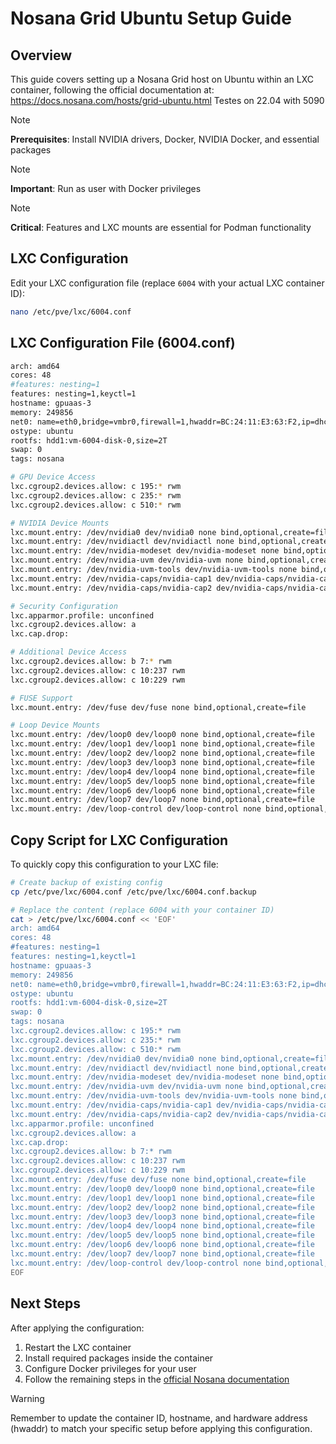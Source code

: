 # Nosana Grid Ubuntu Setup Guide

## Overview

This guide covers setting up a Nosana Grid host on Ubuntu within an LXC container, following the official documentation at: https://docs.nosana.com/hosts/grid-ubuntu.html
Testes on 22.04 with 5090

> [!NOTE]
> **Prerequisites**: Install NVIDIA drivers, Docker, NVIDIA Docker, and essential packages

> [!NOTE] 
> **Important**: Run as user with Docker privileges

> [!NOTE]
> **Critical**: Features and LXC mounts are essential for Podman functionality

## LXC Configuration

Edit your LXC configuration file (replace `6004` with your actual LXC container ID):

```bash
nano /etc/pve/lxc/6004.conf
```

## LXC Configuration File (6004.conf)

```bash
arch: amd64
cores: 48
#features: nesting=1
features: nesting=1,keyctl=1
hostname: gpuaas-3
memory: 249856
net0: name=eth0,bridge=vmbr0,firewall=1,hwaddr=BC:24:11:E3:63:F2,ip=dhcp,tag=30,type=veth
ostype: ubuntu
rootfs: hdd1:vm-6004-disk-0,size=2T
swap: 0
tags: nosana

# GPU Device Access
lxc.cgroup2.devices.allow: c 195:* rwm
lxc.cgroup2.devices.allow: c 235:* rwm
lxc.cgroup2.devices.allow: c 510:* rwm

# NVIDIA Device Mounts
lxc.mount.entry: /dev/nvidia0 dev/nvidia0 none bind,optional,create=file
lxc.mount.entry: /dev/nvidiactl dev/nvidiactl none bind,optional,create=file
lxc.mount.entry: /dev/nvidia-modeset dev/nvidia-modeset none bind,optional,create=file
lxc.mount.entry: /dev/nvidia-uvm dev/nvidia-uvm none bind,optional,create=file
lxc.mount.entry: /dev/nvidia-uvm-tools dev/nvidia-uvm-tools none bind,optional,create=file
lxc.mount.entry: /dev/nvidia-caps/nvidia-cap1 dev/nvidia-caps/nvidia-cap1 none bind,optional,create=file
lxc.mount.entry: /dev/nvidia-caps/nvidia-cap2 dev/nvidia-caps/nvidia-cap2 none bind,optional,create=file

# Security Configuration
lxc.apparmor.profile: unconfined
lxc.cgroup2.devices.allow: a
lxc.cap.drop: 

# Additional Device Access
lxc.cgroup2.devices.allow: b 7:* rwm
lxc.cgroup2.devices.allow: c 10:237 rwm
lxc.cgroup2.devices.allow: c 10:229 rwm

# FUSE Support
lxc.mount.entry: /dev/fuse dev/fuse none bind,optional,create=file

# Loop Device Mounts
lxc.mount.entry: /dev/loop0 dev/loop0 none bind,optional,create=file
lxc.mount.entry: /dev/loop1 dev/loop1 none bind,optional,create=file
lxc.mount.entry: /dev/loop2 dev/loop2 none bind,optional,create=file
lxc.mount.entry: /dev/loop3 dev/loop3 none bind,optional,create=file
lxc.mount.entry: /dev/loop4 dev/loop4 none bind,optional,create=file
lxc.mount.entry: /dev/loop5 dev/loop5 none bind,optional,create=file
lxc.mount.entry: /dev/loop6 dev/loop6 none bind,optional,create=file
lxc.mount.entry: /dev/loop7 dev/loop7 none bind,optional,create=file
lxc.mount.entry: /dev/loop-control dev/loop-control none bind,optional,create=file
```

## Copy Script for LXC Configuration

To quickly copy this configuration to your LXC file:

```bash
# Create backup of existing config
cp /etc/pve/lxc/6004.conf /etc/pve/lxc/6004.conf.backup

# Replace the content (replace 6004 with your container ID)
cat > /etc/pve/lxc/6004.conf << 'EOF'
arch: amd64
cores: 48
#features: nesting=1
features: nesting=1,keyctl=1
hostname: gpuaas-3
memory: 249856
net0: name=eth0,bridge=vmbr0,firewall=1,hwaddr=BC:24:11:E3:63:F2,ip=dhcp,tag=30,type=veth
ostype: ubuntu
rootfs: hdd1:vm-6004-disk-0,size=2T
swap: 0
tags: nosana
lxc.cgroup2.devices.allow: c 195:* rwm
lxc.cgroup2.devices.allow: c 235:* rwm
lxc.cgroup2.devices.allow: c 510:* rwm
lxc.mount.entry: /dev/nvidia0 dev/nvidia0 none bind,optional,create=file
lxc.mount.entry: /dev/nvidiactl dev/nvidiactl none bind,optional,create=file
lxc.mount.entry: /dev/nvidia-modeset dev/nvidia-modeset none bind,optional,create=file
lxc.mount.entry: /dev/nvidia-uvm dev/nvidia-uvm none bind,optional,create=file
lxc.mount.entry: /dev/nvidia-uvm-tools dev/nvidia-uvm-tools none bind,optional,create=file
lxc.mount.entry: /dev/nvidia-caps/nvidia-cap1 dev/nvidia-caps/nvidia-cap1 none bind,optional,create=file
lxc.mount.entry: /dev/nvidia-caps/nvidia-cap2 dev/nvidia-caps/nvidia-cap2 none bind,optional,create=file
lxc.apparmor.profile: unconfined
lxc.cgroup2.devices.allow: a
lxc.cap.drop: 
lxc.cgroup2.devices.allow: b 7:* rwm
lxc.cgroup2.devices.allow: c 10:237 rwm
lxc.cgroup2.devices.allow: c 10:229 rwm
lxc.mount.entry: /dev/fuse dev/fuse none bind,optional,create=file
lxc.mount.entry: /dev/loop0 dev/loop0 none bind,optional,create=file
lxc.mount.entry: /dev/loop1 dev/loop1 none bind,optional,create=file
lxc.mount.entry: /dev/loop2 dev/loop2 none bind,optional,create=file
lxc.mount.entry: /dev/loop3 dev/loop3 none bind,optional,create=file
lxc.mount.entry: /dev/loop4 dev/loop4 none bind,optional,create=file
lxc.mount.entry: /dev/loop5 dev/loop5 none bind,optional,create=file
lxc.mount.entry: /dev/loop6 dev/loop6 none bind,optional,create=file
lxc.mount.entry: /dev/loop7 dev/loop7 none bind,optional,create=file
lxc.mount.entry: /dev/loop-control dev/loop-control none bind,optional,create=file
EOF
```

## Next Steps

After applying the configuration:

1. Restart the LXC container
2. Install required packages inside the container
3. Configure Docker privileges for your user
4. Follow the remaining steps in the [official Nosana documentation](https://docs.nosana.com/hosts/grid-ubuntu.html)

> [!WARNING]
> Remember to update the container ID, hostname, and hardware address (hwaddr) to match your specific setup before applying this configuration.
